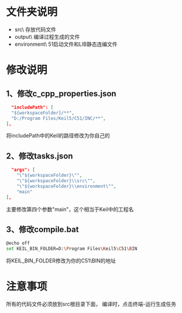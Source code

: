 # 文件夹说明
- src\ 存放代码文件
- output\ 编译过程生成的文件
- environment\ 51启动文件和LIB静态连编文件

# 修改说明
## 1、修改c_cpp_properties.json
```json
  "includePath": [
  "${workspaceFolder}/**",
  "‪D:/Program Files/Keil5/C51/INC/**",
],
```
将includePath中的Keil的路径修改为你自己的

## 2、修改tasks.json
```json
  "args": [
    "\"${workspaceFolder}\"",
    "\"${workspaceFolder}\\src\"",
    "\"${workspaceFolder}\\environment\"",
    "main" 
],
```
主要修改第四个参数"main"，这个相当于Keil中的工程名

## 3、修改compile.bat
```bash
@echo off
set KEIL_BIN_FOLDER=D:\Program Files\Keil5\C51\BIN
```
将KEIL_BIN_FOLDER修改为你的C51\BIN的地址

# 注意事项
所有的代码文件必须放到src根目录下面，
编译时，点击终端-运行生成任务
